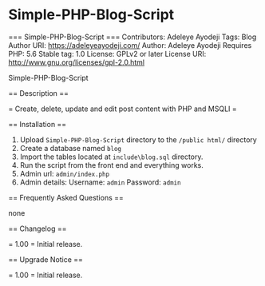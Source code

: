 
# Simple-PHP-Blog-Script

=== Simple-PHP-Blog-Script ===
Contributors: Adeleye Ayodeji
Tags: Blog
Author URI: https://adeleyeayodeji.com/
Author: Adeleye Ayodeji
Requires PHP: 5.6
Stable tag: 1.0
License: GPLv2 or later
License URI: http://www.gnu.org/licenses/gpl-2.0.html

Simple-PHP-Blog-Script

== Description ==

= Create, delete, update and edit post content with PHP and MSQLI =

== Installation ==

1. Upload `Simple-PHP-Blog-Script` directory to the `/public html/` directory
2. Create a database named `blog` 
3. Import the tables located at `include\blog.sql` directory.
3. Run the script from the front end and everything works.
4. Admin url: `admin/index.php`
4. Admin details: Username: `admin` Password: `admin`

== Frequently Asked Questions ==

none

== Changelog ==

= 1.00 =
Initial release.

== Upgrade Notice ==

= 1.00 =
Initial release.

